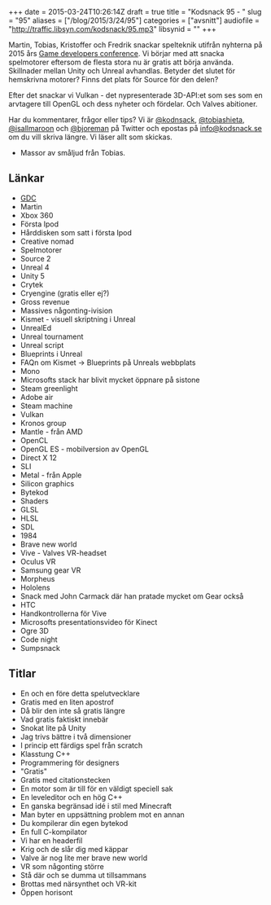 +++
date = 2015-03-24T10:26:14Z
draft = true
title = "Kodsnack 95 - "
slug = "95"
aliases = ["/blog/2015/3/24/95"]
categories = ["avsnitt"]
audiofile = "http://traffic.libsyn.com/kodsnack/95.mp3"
libsynid = ""
+++

Martin, Tobias, Kristoffer och Fredrik snackar spelteknik utifrån nyhterna på 2015 års [Game developers conference](http://www.gdconf.com). Vi börjar med att snacka spelmotorer eftersom de flesta stora nu är gratis att börja använda. Skillnader mellan Unity och Unreal avhandlas. Betyder det slutet för hemskrivna motorer? Finns det plats för Source för den delen?

Efter det snackar vi Vulkan - det nypresenterade 3D-API:et som ses som en arvtagere till OpenGL och dess nyheter och fördelar. Och Valves abitioner.



Har du kommentarer, frågor eller tips? Vi är [@kodnsack](https://www.twitter.com/kodsnack), [@tobiashieta](https://www.twitter.com/tobiashieta), [@isallmaroon](https://www.twitter.com/isallmaroon) och [@bjoreman](https://www.twitter.com/bjoreman) på Twitter och epostas på [info@kodsnack.se](mailto:info@kodsnack.se) om du vill skriva längre. Vi läser allt som skickas.

* Massor av småljud från Tobias.

## Länkar ##
* [GDC](http://www.gdconf.com)
* Martin
* Xbox 360
* Första Ipod
* Hårddisken som satt i första Ipod
* Creative nomad
* Spelmotorer
* Source 2
* Unreal 4
* Unity 5
* Crytek
* Cryengine (gratis eller ej?)
* Gross revenue
* Massives någonting-ivision
* Kismet - visuell skriptning i Unreal
* UnrealEd
* Unreal tournament
* Unreal script
* Blueprints i Unreal
* FAQn om Kismet -> Blueprints på Unreals webbplats
* Mono
* Microsofts stack har blivit mycket öppnare på sistone
* Steam greenlight
* Adobe air
* Steam machine
* Vulkan
* Kronos group
* Mantle - från AMD
* OpenCL
* OpenGL ES - mobilversion av OpenGL
* Direct X 12
* SLI
* Metal - från Apple
* Silicon graphics
* Bytekod
* Shaders
* GLSL
* HLSL
* SDL
* 1984
* Brave new world
* Vive - Valves VR-headset
* Oculus VR
* Samsung gear VR
* Morpheus
* Hololens
* Snack med John Carmack där han pratade mycket om Gear också
* HTC
* Handkontrollerna för Vive
* Microsofts presentationsvideo för Kinect
* Ogre 3D
* Code night
* Sumpsnack

## Titlar ##
* En och en före detta spelutvecklare
* Gratis med en liten apostrof
* Då blir den inte så gratis längre
* Vad gratis faktiskt innebär
* Snokat lite på Unity
* Jag trivs bättre i två dimensioner
* I princip ett färdigs spel från scratch
* Klasstung C++
* Programmering för designers
* "Gratis"
* Gratis med citationstecken
* En motor som är till för en väldigt speciell sak
* En leveleditor och en hög C++
* En ganska begränsad idé i stil med Minecraft
* Man byter en uppsättning problem mot en annan
* Du kompilerar din egen bytekod
* En full C-kompilator
* Vi har en headerfil
* Krig och de slår dig med käppar
* Valve är nog lite mer brave new world
* VR som någonting större
* Stå där och se dumma ut tillsammans
* Brottas med närsynthet och VR-kit
* Öppen horisont